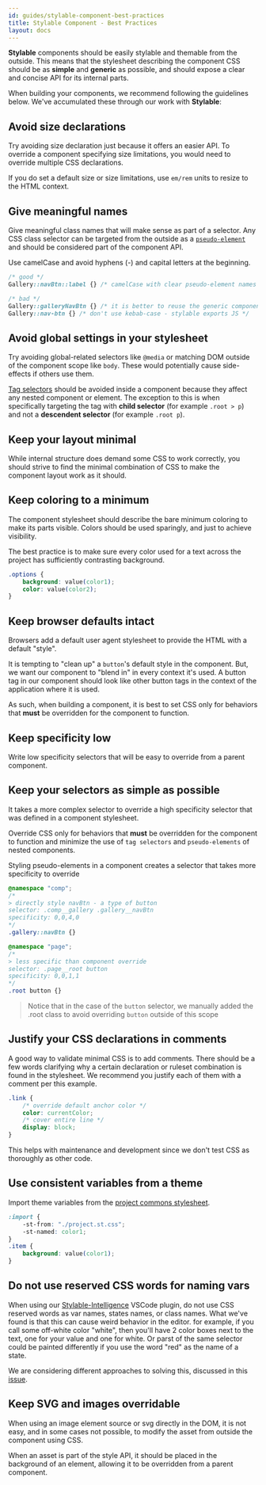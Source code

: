 ```yaml
---
id: guides/stylable-component-best-practices
title: Stylable Component - Best Practices
layout: docs
---
```


**Stylable** components should be easily stylable and themable from the outside. This means that the stylesheet describing the component CSS should be as **simple** and **generic** as possible, and should expose a clear and concise API for its internal parts.

When building your components, we recommend following the guidelines below. We've accumulated these through our work with **Stylable**:

## Avoid size declarations

Try avoiding size declaration just because it offers an easier API. To override a component specifying size limitations, you would need to override multiple CSS declarations.

If you do set a default size or size limitations, use `em/rem` units to resize to the HTML context.

## Give meaningful names

Give meaningful class names that will make sense as part of a selector. Any CSS class selector can be targeted from the outside as a [`pseudo-element`](../references/pseudo-elements.md) and should be considered part of the component API. 

Use camelCase and avoid hyphens (-) and capital letters at the beginning. 

```css
/* good */
Gallery::navBtn::label {} /* camelCase with clear pseudo-element names  */
```

```css
/* bad */
Gallery::galleryNavBtn {} /* it is better to reuse the generic component id */
Gallery::nav-btn {} /* don't use kebab-case - stylable exports JS */
```

## Avoid global settings in your stylesheet

Try avoiding global-related selectors like `@media` or matching DOM outside of the component scope like `body`. These would potentially cause side-effects if others use them.

[Tag selectors](../references/tag-selectors.md) should be avoided inside a component because they affect any nested component or element. The exception to this is when specifically targeting the tag with **child selector** (for example `.root > p`) and not a **descendent selector** (for example `.root p`).

## Keep your layout minimal

While internal structure does demand some CSS to work correctly, you should strive to find the minimal combination of CSS to make the component layout work as it should.

## Keep coloring to a minimum

The component stylesheet should describe the bare minimum coloring to make its parts visible. Colors should be used sparingly, and just to achieve visibility. 

The best practice is to make sure every color used for a text across the project has sufficiently contrasting background.

```css
.options { 
    background: value(color1); 
    color: value(color2); 
}
```

## Keep browser defaults intact

Browsers add a default user agent stylesheet to provide the HTML with a default "style". 

It is tempting to "clean up" a `button`'s default style in the component. But, we want our component to "blend in" in every context it's used. A button tag in our component should look like other button tags in the context of the application where it is used.

As such, when building a component, it is best to set CSS only for behaviors that **must** be overridden for the component to function.

## Keep specificity low

Write low specificity selectors that will be easy to override from a parent component.

## Keep your selectors as simple as possible

It takes a more complex selector to override a high specificity selector that was defined in a component stylesheet.

Override CSS only for behaviors that **must** be overridden for the component to function and minimize the use of `tag selectors` and `pseudo-elements` of nested components. 

Styling pseudo-elements in a component creates a selector that takes more specificity to override

```css
@namespace "comp";
/* 
> directly style navBtn - a type of button
selector: .comp__gallery .gallery__navBtn
specificity: 0,0,4,0 
*/
.gallery::navBtn {} 
```
```css
@namespace "page";
/* 
> less specific than component override 
selector: .page__root button
specificity: 0,0,1,1
*/
.root button {} 
```

> Notice that in the case of the `button` selector, we manually added the .root class to avoid overriding `button` outside of this scope

## Justify your CSS declarations in comments

A good way to validate minimal CSS is to add comments. There should be a few words clarifying why a certain declaration or ruleset combination is found in the stylesheet. We recommend you justify each of them with a comment per this example.

```css
.link {
    /* override default anchor color */
    color: currentColor;
    /* cover entire line */
    display: block;
}
```

This helps with maintenance and development since we don't test CSS as thoroughly as other code.

## Use consistent variables from a theme

Import theme variables from the [project commons stylesheet](../guides/project-commons.md).

```css
:import {
    -st-from: "./project.st.css";
    -st-named: color1;
}
.item {
    background: value(color1);
}
```
## Do not use reserved CSS words for naming vars 

When using our [Stylable-Intelligence](https://github.com/wix/stylable-intelligence) VSCode plugin, do not use CSS reserved words as var names, states names, or class names. What we've found is that this can cause weird behavior in the editor. for example, if you call some off-white color "white", then you'll have 2 color boxes next to the text, one for your value and one for white. Or parst of the same selector could be painted differently if you use the word "red" as the name of a state.

We are considering different approaches to solving this, discussed in this [issue](https://github.com/wix/stylable/issues/264).

## Keep SVG and images overridable

When using an image element source or svg directly in the DOM, it is not easy, and in some cases not possible, to modify the asset from outside the component using CSS.

When an asset is part of the style API, it should be placed in the background of an element, allowing it to be overridden from a parent component.
